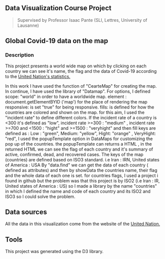 ## Data Visualization Course Project
 > Supervised by Professor Isaac Pante (SLI, Lettres, University of Lausanne)
 
 

## Global Covid-19 data on the map

### Description 
This project presents a world wide map on which by clicking on each country we can see it's name, the flag and the data of Covid-19 according to the 
[United Nation's statistics.](https://covid-19-data.unstatshub.org/datasets/1cb306b5331945548745a5ccd290188e_2/api "United Nation's statistics")


In this work I have used the function of  "CearteMap" for creating the map. 
In continue, I have used the library of "Datamap". For options, I defined scope: "world" in order to have a worldwide map.
element : document.getElementBYID ('map') for the place of rendering the map responsive: is set "true" for being responsive.
fills: is defined for how the countries are colored and shown on the map. for this aim, I used the "incident rate" to define different colors. If the incident rate of a country 
is <300  it's defined as "low", incident rate >=300 : "medium" , incident rate >=700 and <1500 : "hight"  and >=1500 : "veryhight"
and then fill keys are defined as : 
Low : "green", 
Medium: "yellow",
Hight: "orange" ,
VeryHight: "red", 
I used the popupTemplate option in DataMaps for customizing the pop up of the countries. 
the popupTemplate can returns a HTML ,  in the returned HTML we can see the flag of each country and it's summary of active, confirmed, dead, and recovered cases. 
The keys of the map (countries) are defined based on ISO3 standard. 
i.e Iran : IRN, United states of America : USA
By "data.find" we can get the data of each country ( defined as attributes) and then by showData the countries name, their flag and the whole data of each one is set.
for countries flags, I used a project i found in github but the problem was that this project is by ISO2 (i.e Iran : IR, United states of America : US) 
so I made a library by the name "countries" in which I defined the name and code of each country and its ISO2 and ISO3 so I could solve the problem. 

## Data sources
All the data in this visualization come from the website of the [United Nation.](https://covid-19-data.unstatshub.org/datasets/1cb306b5331945548745a5ccd290188e_2/api "United Nation's statistics")



## Tools
This project was generated using the D3 library.
